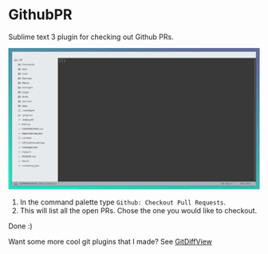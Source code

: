 # GithubPR

Sublime text 3 plugin for checking out Github PRs.

![Example](img/showcase.gif)

1. In the command palette type `Github: Checkout Pull Requests`. 
2. This will list all the open PRs. Chose the one you would like to checkout.

Done :)


Want some more cool git plugins that I made? See [GitDiffView](https://github.com/predragnikolic/sublime-git-diff-view)